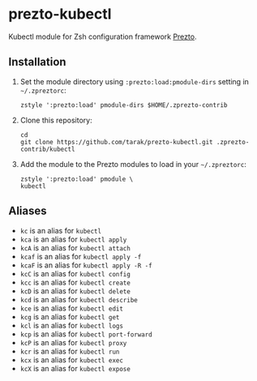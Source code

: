 # prezto-kubectl

Kubectl module for Zsh configuration framework [Prezto](https://github.com/sorin-ionescu/prezto).

## Installation

1. Set the module directory using `:prezto:load:pmodule-dirs` setting in `~/.zpreztorc`:
    ```
    zstyle ':prezto:load' pmodule-dirs $HOME/.zprezto-contrib
    ```

2. Clone this repository:
    ```
    cd
    git clone https://github.com/tarak/prezto-kubectl.git .zprezto-contrib/kubectl
    ```

3. Add the module to the Prezto modules to load in your `~/.zpreztorc`:
    ```
    zstyle ':prezto:load' pmodule \
    kubectl
    ```

## Aliases

- `kc` is an alias for `kubectl`
- `kca` is an alias for `kubectl apply`
- `kcA` is an alias for `kubectl attach`
- `kcaf` is an alias for `kubectl apply -f`
- `kcaF` is an alias for `kubectl apply -R -f`
- `kcC` is an alias for `kubectl config`
- `kcc` is an alias for `kubectl create`
- `kcD` is an alias for `kubectl delete`
- `kcd` is an alias for `kubectl describe`
- `kce` is an alias for `kubectl edit`
- `kcg` is an alias for `kubectl get`
- `kcl` is an alias for `kubectl logs`
- `kcp` is an alias for `kubectl port-forward`
- `kcP` is an alias for `kubectl proxy`
- `kcr` is an alias for `kubectl run`
- `kcx` is an alias for `kubectl exec`
- `kcX` is an alias for `kubectl expose`
